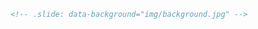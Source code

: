 ```markdown
<!-- .slide: data-background="img/background.jpg" -->
```
<!-- .slide: data-background="img/background.jpg" -->

